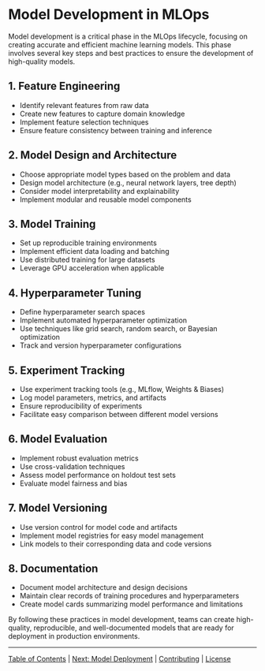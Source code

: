# Model Development in MLOps

Model development is a critical phase in the MLOps lifecycle, focusing on creating accurate and efficient machine learning models. This phase involves several key steps and best practices to ensure the development of high-quality models.

## 1. Feature Engineering

- Identify relevant features from raw data
- Create new features to capture domain knowledge
- Implement feature selection techniques
- Ensure feature consistency between training and inference

## 2. Model Design and Architecture

- Choose appropriate model types based on the problem and data
- Design model architecture (e.g., neural network layers, tree depth)
- Consider model interpretability and explainability
- Implement modular and reusable model components

## 3. Model Training

- Set up reproducible training environments
- Implement efficient data loading and batching
- Use distributed training for large datasets
- Leverage GPU acceleration when applicable

## 4. Hyperparameter Tuning

- Define hyperparameter search spaces
- Implement automated hyperparameter optimization
- Use techniques like grid search, random search, or Bayesian optimization
- Track and version hyperparameter configurations

## 5. Experiment Tracking

- Use experiment tracking tools (e.g., MLflow, Weights & Biases)
- Log model parameters, metrics, and artifacts
- Ensure reproducibility of experiments
- Facilitate easy comparison between different model versions

## 6. Model Evaluation

- Implement robust evaluation metrics
- Use cross-validation techniques
- Assess model performance on holdout test sets
- Evaluate model fairness and bias

## 7. Model Versioning

- Use version control for model code and artifacts
- Implement model registries for easy model management
- Link models to their corresponding data and code versions

## 8. Documentation

- Document model architecture and design decisions
- Maintain clear records of training procedures and hyperparameters
- Create model cards summarizing model performance and limitations

By following these practices in model development, teams can create high-quality, reproducible, and well-documented models that are ready for deployment in production environments.


--------------------

[Table of Contents](README.md) | [Next: Model Deployment](03c_model_deployment.md) | [Contributing](CONTRIBUTING.md) | [License](LICENSE)